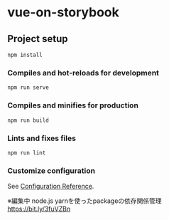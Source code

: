 # vue-on-storybook

## Project setup
```
npm install
```

### Compiles and hot-reloads for development
```
npm run serve
```

### Compiles and minifies for production
```
npm run build
```

### Lints and fixes files
```
npm run lint
```

### Customize configuration
See [Configuration Reference](https://cli.vuejs.org/config/).

※編集中
node.js yarnを使ったpackageの依存関係管理 \
https://bit.ly/3fuVZBn
